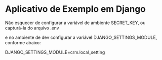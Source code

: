 # Aplicativo de Exemplo em Django

Não esquecer de configurar a variável de ambiente SECRET_KEY, ou capturá-la do arquivo .env

e no ambiente de dev configurar a variável DJANGO_SETTINGS_MODULE, conforme abaixo:

DJANGO_SETTINGS_MODULE=crm.local_setting